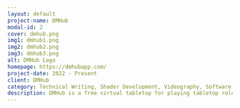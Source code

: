 ```yaml
---
layout: default
project-name: DMHub
modal-id: 2
cover: dmhub.png
img1: dmhub1.png
img2: dmhub2.png
img3: dmhub3.png
alt: DMHub Logo
homepage: https://dmhubapp.com/
project-date: 2022 - Present
client: DMHub 
category: Technical Writing, Shader Development, Videography, Software Development
description: DMHub is a free virtual tabletop for playing tabletop role playing games online with others. It includes a flexible system any user can modify using Lua scripting, map importing, PDF support, realtime lighting, a modular object customization system, layered brush terrain painting, and so much more.
---
```

